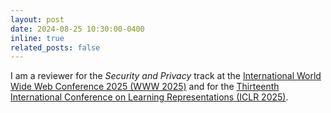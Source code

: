 ```yaml
---
layout: post
date: 2024-08-25 10:30:00-0400
inline: true
related_posts: false
---
```


I am a reviewer for the *Security and Privacy* track at the [International World Wide Web Conference 2025 (WWW 2025)](https://www2025.thewebconf.org/) and for the [Thirteenth International Conference on Learning Representations (ICLR 2025)](https://iclr.cc/Conferences/2025).

